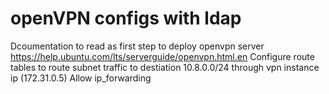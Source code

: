 # openVPN configs with ldap
Dcoumentation to read as first step to deploy openvpn server https://help.ubuntu.com/lts/serverguide/openvpn.html.en
Configure route tables to route subnet traffic to destiation 10.8.0.0/24 through vpn instance ip (172.31.0.5)
Allow ip_forwarding

